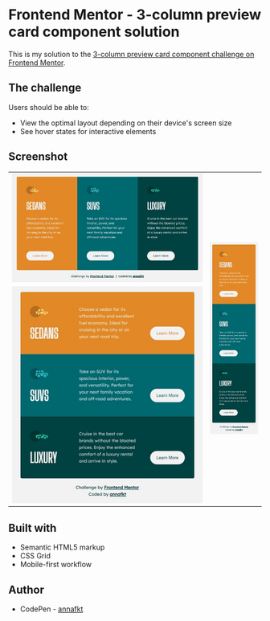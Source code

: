 # Frontend Mentor - 3-column preview card component solution

This is my solution to the [3-column preview card component challenge on Frontend Mentor](https://www.frontendmentor.io/challenges/3column-preview-card-component-pH92eAR2-).

## The challenge

Users should be able to:

- View the optimal layout depending on their device's screen size
- See hover states for interactive elements

## Screenshot

<table>
  <tr>
    <td><img src="screenshots/screenshot-desktop.jpg" alt="Screenshot of the desktop layout"></td>
    <td rowspan="2"><img src="screenshots/screenshot-mobile.jpg" alt="Screenshot of the mobile layout"></td>
  </tr>
  <tr>
    <td><img src="screenshots/screenshot-tablet.jpg" alt="Screenshot of the tablet layout"></td>
  </tr>
</table>

## Built with

- Semantic HTML5 markup
- CSS Grid
- Mobile-first workflow

## Author

- CodePen - [annafkt](https://codepen.io/annafkt)
